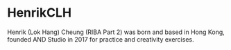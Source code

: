 # HenrikCLH

Henrik (Lok Hang) Cheung (RIBA Part 2) was born and based in Hong Kong, founded AND Studio in 2017 for practice and creativity exercises.
